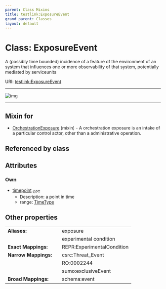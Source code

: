 ```yaml
---
parent: Class Mixins
title: testlink:ExposureEvent
grand_parent: Classes
layout: default
---
```


# Class: ExposureEvent


A (possibly time bounded) incidence of a feature of the environment of an system that influences one or more observability of that system, potentially mediated by serviceunits

URI: [testlink:ExposureEvent](https://w3id.org/testlink/vocab/ExposureEvent)


---

![img](http://yuml.me/diagram/nofunky;dir:TB/class/[OrchestrationExposure]uses%20-.-%3E[ExposureEvent%7Ctimepoint:time_type%20%3F],[OrchestrationExposure])

---


## Mixin for

 * [OrchestrationExposure](OrchestrationExposure.md) (mixin)  - A orchestration exposure is an intake of a particular control actor, other than a administrative operation.

## Referenced by class


## Attributes


### Own

 * [timepoint](timepoint.md)  <sub>OPT</sub>
    * Description: a point in time
    * range: [TimeType](types/TimeType.md)

## Other properties

|  |  |  |
| --- | --- | --- |
| **Aliases:** | | exposure |
|  | | experimental condition |
| **Exact Mappings:** | | REPR:ExperimentalCondition |
| **Narrow Mappings:** | | csrc:Threat_Event |
|  | | RO:0002244 |
|  | | sumo:exclusiveEvent |
| **Broad Mappings:** | | schema:event |

